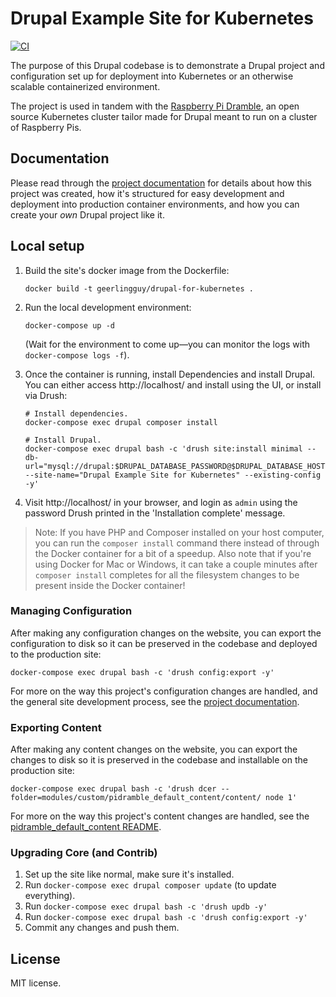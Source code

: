 # Drupal Example Site for Kubernetes

[![CI](https://github.com/geerlingguy/drupal-for-kubernetes/workflows/CI/badge.svg?event=push)](https://github.com/geerlingguy/drupal-for-kubernetes/actions?query=workflow%3ACI)

The purpose of this Drupal codebase is to demonstrate a Drupal project and configuration set up for deployment into Kubernetes or an otherwise scalable containerized environment.

The project is used in tandem with the [Raspberry Pi Dramble](http://www.pidramble.com), an open source Kubernetes cluster tailor made for Drupal meant to run on a cluster of Raspberry Pis.

## Documentation

Please read through the [project documentation](docs/README.md) for details about how this project was created, how it's structured for easy development and deployment into production container environments, and how you can create your _own_ Drupal project like it.

## Local setup

  1. Build the site's docker image from the Dockerfile:

     ```
     docker build -t geerlingguy/drupal-for-kubernetes .
     ```

  1. Run the local development environment:

     ```
     docker-compose up -d
     ```

     (Wait for the environment to come up—you can monitor the logs with `docker-compose logs -f`).

  1. Once the container is running, install Dependencies and install Drupal. You can either access http://localhost/ and install using the UI, or install via Drush:

     ```
     # Install dependencies.
     docker-compose exec drupal composer install

     # Install Drupal.
     docker-compose exec drupal bash -c 'drush site:install minimal --db-url="mysql://drupal:$DRUPAL_DATABASE_PASSWORD@$DRUPAL_DATABASE_HOST/drupal" --site-name="Drupal Example Site for Kubernetes" --existing-config -y'
     ```

  1. Visit http://localhost/ in your browser, and login as `admin` using the password Drush printed in the 'Installation complete' message.

> Note: If you have PHP and Composer installed on your host computer, you can run the `composer install` command there instead of through the Docker container for a bit of a speedup. Also note that if you're using Docker for Mac or Windows, it can take a couple minutes after `composer install` completes for all the filesystem changes to be present inside the Docker container!

### Managing Configuration

After making any configuration changes on the website, you can export the configuration to disk so it can be preserved in the codebase and deployed to the production site:

    docker-compose exec drupal bash -c 'drush config:export -y'

For more on the way this project's configuration changes are handled, and the general site development process, see the [project documentation](docs/README.md).

### Exporting Content

After making any content changes on the website, you can export the changes to disk so it is preserved in the codebase and installable on the production site:

    docker-compose exec drupal bash -c 'drush dcer --folder=modules/custom/pidramble_default_content/content/ node 1'

For more on the way this project's content changes are handled, see the [pidramble_default_content README](web/modules/custom/pidramble_default_content/README.md).

### Upgrading Core (and Contrib)

  1. Set up the site like normal, make sure it's installed.
  2. Run `docker-compose exec drupal composer update` (to update everything).
  3. Run `docker-compose exec drupal bash -c 'drush updb -y'`
  4. Run `docker-compose exec drupal bash -c 'drush config:export -y'`
  5. Commit any changes and push them.

## License

MIT license.

